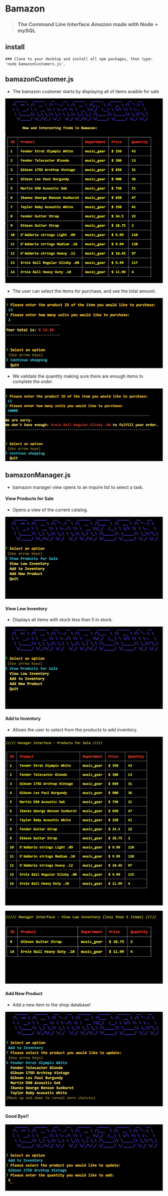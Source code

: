 # Bamazon 
>### The Command Line Interface *Amazon* made with Node + mySQL

## install
```
### Clone to your desktop and install all npm packages, then type: 'node bamazonCustomers.js'.
```

## bamazonCustomer.js
* The bamazon customer starts by displaying all of items avaible for sale

![Image of cust1](https://github.com/julianhasse/bamazon/blob/master/screen_shots/img001.png)

* The user can select the items for purchase, and see the total amount. 

![Image of cust2](https://github.com/julianhasse/bamazon/blob/master/screen_shots/img002.png)

* We validate the quantity making sure there are enough items to complete the order. 

![Image of cust3](https://github.com/julianhasse/bamazon/blob/master/screen_shots/img003.png)


## bamazonManager.js
* bamazon manager view opens to an inquire list to select a task. 

#### View Products for Sale
* Opens a view of the current catalog. 

![Image of man1](https://github.com/julianhasse/bamazon/blob/master/screen_shots/img004.png)

#### View Low Inventory
* Displays all items with stock less than 5 in stock. 

![Image of man2](https://github.com/julianhasse/bamazon/blob/master/screen_shots/img004.png)

#### Add to Inventory
* Allows the user to select from the products to add inventory. 

![Image of man3](https://github.com/julianhasse/bamazon/blob/master/screen_shots/img005.png)

![Image of man4](https://github.com/julianhasse/bamazon/blob/master/screen_shots/img006.png)

#### Add New Product
* Add a new item to the shop database!

![Image of man5](https://github.com/julianhasse/bamazon/blob/master/screen_shots/img007.png)

#### Good Bye!!

![Image of man6](https://github.com/julianhasse/bamazon/blob/master/screen_shots/img008.png)

